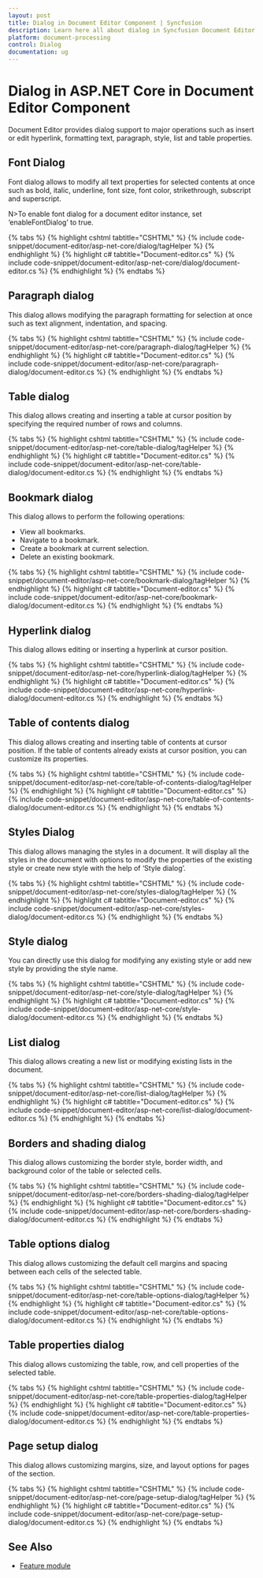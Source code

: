 ```yaml
---
layout: post
title: Dialog in Document Editor Component | Syncfusion
description: Learn here all about dialog in Syncfusion Document Editor component of Syncfusion Essential JS 2 and more.
platform: document-processing
control: Dialog
documentation: ug
---
```



# Dialog in ASP.NET Core in Document Editor Component

Document Editor provides dialog support to major operations such as insert or edit hyperlink, formatting text, paragraph, style, list and table properties.

## Font Dialog

Font dialog allows to modify all text properties for selected contents at once such as bold, italic, underline, font size, font color, strikethrough, subscript and superscript.

N>To enable font dialog for a document editor instance, set ‘enableFontDialog’ to true.


{% tabs %}
{% highlight cshtml tabtitle="CSHTML" %}
{% include code-snippet/document-editor/asp-net-core/dialog/tagHelper %}
{% endhighlight %}
{% highlight c# tabtitle="Document-editor.cs" %}
{% include code-snippet/document-editor/asp-net-core/dialog/document-editor.cs %}
{% endhighlight %}
{% endtabs %}


## Paragraph dialog

This dialog allows modifying the paragraph formatting for selection at once such as text alignment, indentation, and spacing.


{% tabs %}
{% highlight cshtml tabtitle="CSHTML" %}
{% include code-snippet/document-editor/asp-net-core/paragraph-dialog/tagHelper %}
{% endhighlight %}
{% highlight c# tabtitle="Document-editor.cs" %}
{% include code-snippet/document-editor/asp-net-core/paragraph-dialog/document-editor.cs %}
{% endhighlight %}
{% endtabs %}


## Table dialog

This dialog allows creating and inserting a table at cursor position by specifying the required number of rows and columns.


{% tabs %}
{% highlight cshtml tabtitle="CSHTML" %}
{% include code-snippet/document-editor/asp-net-core/table-dialog/tagHelper %}
{% endhighlight %}
{% highlight c# tabtitle="Document-editor.cs" %}
{% include code-snippet/document-editor/asp-net-core/table-dialog/document-editor.cs %}
{% endhighlight %}
{% endtabs %}


## Bookmark dialog

This dialog allows to perform the following operations:

* View all bookmarks.
* Navigate to a bookmark.
* Create a bookmark at current selection.
* Delete an existing bookmark.


{% tabs %}
{% highlight cshtml tabtitle="CSHTML" %}
{% include code-snippet/document-editor/asp-net-core/bookmark-dialog/tagHelper %}
{% endhighlight %}
{% highlight c# tabtitle="Document-editor.cs" %}
{% include code-snippet/document-editor/asp-net-core/bookmark-dialog/document-editor.cs %}
{% endhighlight %}
{% endtabs %}


## Hyperlink dialog

This dialog allows editing or inserting a hyperlink at cursor position.


{% tabs %}
{% highlight cshtml tabtitle="CSHTML" %}
{% include code-snippet/document-editor/asp-net-core/hyperlink-dialog/tagHelper %}
{% endhighlight %}
{% highlight c# tabtitle="Document-editor.cs" %}
{% include code-snippet/document-editor/asp-net-core/hyperlink-dialog/document-editor.cs %}
{% endhighlight %}
{% endtabs %}


## Table of contents dialog

This dialog allows creating and inserting table of contents at cursor position. If the table of contents already exists at cursor position, you can customize its properties.


{% tabs %}
{% highlight cshtml tabtitle="CSHTML" %}
{% include code-snippet/document-editor/asp-net-core/table-of-contents-dialog/tagHelper %}
{% endhighlight %}
{% highlight c# tabtitle="Document-editor.cs" %}
{% include code-snippet/document-editor/asp-net-core/table-of-contents-dialog/document-editor.cs %}
{% endhighlight %}
{% endtabs %}


## Styles Dialog

This dialog allows managing the styles in a document. It will display all the styles in the document with options to modify the properties of the existing style or create new style with the help of ‘Style dialog’.


{% tabs %}
{% highlight cshtml tabtitle="CSHTML" %}
{% include code-snippet/document-editor/asp-net-core/styles-dialog/tagHelper %}
{% endhighlight %}
{% highlight c# tabtitle="Document-editor.cs" %}
{% include code-snippet/document-editor/asp-net-core/styles-dialog/document-editor.cs %}
{% endhighlight %}
{% endtabs %}


## Style dialog

You can directly use this dialog for modifying any existing style or add new style by providing the style name.


{% tabs %}
{% highlight cshtml tabtitle="CSHTML" %}
{% include code-snippet/document-editor/asp-net-core/style-dialog/tagHelper %}
{% endhighlight %}
{% highlight c# tabtitle="Document-editor.cs" %}
{% include code-snippet/document-editor/asp-net-core/style-dialog/document-editor.cs %}
{% endhighlight %}
{% endtabs %}


## List dialog

This dialog allows creating a new list or modifying existing lists in the document.


{% tabs %}
{% highlight cshtml tabtitle="CSHTML" %}
{% include code-snippet/document-editor/asp-net-core/list-dialog/tagHelper %}
{% endhighlight %}
{% highlight c# tabtitle="Document-editor.cs" %}
{% include code-snippet/document-editor/asp-net-core/list-dialog/document-editor.cs %}
{% endhighlight %}
{% endtabs %}


## Borders and shading dialog

This dialog allows customizing the border style, border width, and background color of the table or selected cells.


{% tabs %}
{% highlight cshtml tabtitle="CSHTML" %}
{% include code-snippet/document-editor/asp-net-core/borders-shading-dialog/tagHelper %}
{% endhighlight %}
{% highlight c# tabtitle="Document-editor.cs" %}
{% include code-snippet/document-editor/asp-net-core/borders-shading-dialog/document-editor.cs %}
{% endhighlight %}
{% endtabs %}


## Table options dialog

This dialog allows customizing the default cell margins and spacing between each cells of the selected table.


{% tabs %}
{% highlight cshtml tabtitle="CSHTML" %}
{% include code-snippet/document-editor/asp-net-core/table-options-dialog/tagHelper %}
{% endhighlight %}
{% highlight c# tabtitle="Document-editor.cs" %}
{% include code-snippet/document-editor/asp-net-core/table-options-dialog/document-editor.cs %}
{% endhighlight %}
{% endtabs %}


## Table properties dialog

This dialog allows customizing the table, row, and cell properties of the selected table.

{% tabs %}
{% highlight cshtml tabtitle="CSHTML" %}
{% include code-snippet/document-editor/asp-net-core/table-properties-dialog/tagHelper %}
{% endhighlight %}
{% highlight c# tabtitle="Document-editor.cs" %}
{% include code-snippet/document-editor/asp-net-core/table-properties-dialog/document-editor.cs %}
{% endhighlight %}
{% endtabs %}


## Page setup dialog

This dialog allows customizing margins, size, and layout options for pages of the section.


{% tabs %}
{% highlight cshtml tabtitle="CSHTML" %}
{% include code-snippet/document-editor/asp-net-core/page-setup-dialog/tagHelper %}
{% endhighlight %}
{% highlight c# tabtitle="Document-editor.cs" %}
{% include code-snippet/document-editor/asp-net-core/page-setup-dialog/document-editor.cs %}
{% endhighlight %}
{% endtabs %}


## See Also

* [Feature module](../asp-net-core/feature-module)
